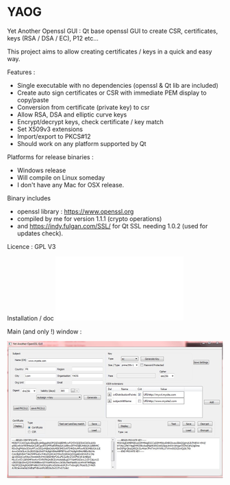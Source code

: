 # YAOG
Yet Another Openssl GUI : Qt base openssl GUI to create CSR, certificates, keys (RSA / DSA / EC), P12 etc...

This project aims to allow creating certificates / keys in a quick and easy way.

Features :
- Single executable with no dependencies (openssl & Qt lib are included)
- Create auto sign certificates or CSR with immediate PEM display to copy/paste
- Conversion from certificate (private key) to csr
- Allow RSA, DSA and elliptic curve keys
- Encrypt/decrypt keys, check certificate / key match
- Set X509v3 extensions
- Import/export to PKCS#12
- Should work on any platform supported by Qt

Platforms for release binaries : 
- Windows release
- Will compile on Linux someday
- I don't have any Mac for OSX release. 

Binary includes 
- openssl library : https://www.openssl.org 
- compiled by me for version 1.1.1 (crypto operations)
- and https://indy.fulgan.com/SSL/ for Qt SSL needing 1.0.2 (used for updates check). 

Licence : GPL V3

Installation / doc ![here](docs/01-installation.md)

Main (and only !) window : 

![MAIN](img/main.jpg)

